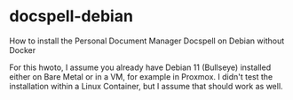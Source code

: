 # docspell-debian
How to install the Personal Document Manager Docspell on Debian without Docker

For this hwoto, I assume you already have Debian 11 (Bullseye) installed either on Bare Metal or in a VM, for example in Proxmox. I didn't test the installation within a Linux Container, but I assume that should work as well.
